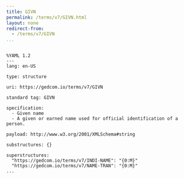 ```yaml
---
title: GIVN
permalink: /terms/v7/GIVN.html
layout: none
redirect-from:
  - /terms/v7/GIVN
...
```


```

%YAML 1.2
---
lang: en-US

type: structure

uri: https://gedcom.io/terms/v7/GIVN

standard tag: GIVN

specification:
  - Given name
  - A given or earned name used for official identification of a person.

payload: http://www.w3.org/2001/XMLSchema#string

substructures: {}

superstructures:
  "https://gedcom.io/terms/v7/INDI-NAME": "{0:M}"
  "https://gedcom.io/terms/v7/NAME-TRAN": "{0:M}"
...

```
